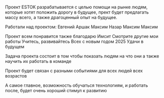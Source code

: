 Проект ESTOK разрабатывается с целью помощи на рынке людям, которые хотят положить дорогу в будущее, прект будет предлагать массу всего, а также драгоценный опыт на будущее.

Работали над проектом:
Евгений
Аршак
Максим
Назар
Максим
Максим

Проект всем понравится
также благодарю Имсит
Смотрите другие мои работы
Учитесь, развивайтесь
Всех с новым годом 2025
Удачи в будущем

Задача проекта
состоит в том
чтобы показать
людям
на что они
а также
научить их работать
в команде

Проект будет связан с разными событиями для всех людей всех возрастов

А самое главное, возможность обучаться технологиям, и работать после, будет очень хороший стимул к развитию
